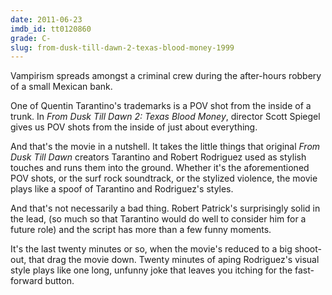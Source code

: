 ```yaml
---
date: 2011-06-23
imdb_id: tt0120860
grade: C-
slug: from-dusk-till-dawn-2-texas-blood-money-1999
---
```


Vampirism spreads amongst a criminal crew during the after-hours robbery of a small Mexican bank.

One of Quentin Tarantino's trademarks is a POV shot from the inside of a trunk. In _From Dusk Till Dawn 2: Texas Blood Money_, director Scott Spiegel gives us POV shots from the inside of just about everything.

And that's the movie in a nutshell. It takes the little things that original <span data-imdb-id="tt0116367">_From Dusk Till Dawn_</span> creators Tarantino and Robert Rodriguez used as stylish touches and runs them into the ground. Whether it's the aforementioned POV shots, or the surf rock soundtrack, or the stylized violence, the movie plays like a spoof of Tarantino and Rodriguez's styles.

And that's not necessarily a bad thing. Robert Patrick's surprisingly solid in the lead, (so much so that Tarantino would do well to consider him for a future role) and the script has more than a few funny moments.

It's the last twenty minutes or so, when the movie's reduced to a big shoot-out, that drag the movie down. Twenty minutes of aping Rodriguez's visual style plays like one long, unfunny joke that leaves you itching for the fast-forward button.
